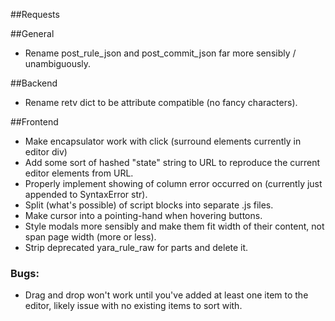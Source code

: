 ##Requests

##General
*  Rename post_rule_json and post_commit_json far more sensibly / unambiguously.

##Backend
* Rename retv dict to be attribute compatible (no fancy characters).

##Frontend
* Make encapsulator work with click (surround elements currently in editor div)
* Add some sort of hashed "state" string to URL to reproduce the current editor elements from URL.
* Properly implement showing of column error occurred on (currently just appended to SyntaxError str).
* Split (what's possible) of script blocks into separate .js files.
* Make cursor into a pointing-hand when hovering buttons.
* Style modals more sensibly and make them fit width of their content, not span page width (more or less).
* Strip deprecated yara_rule_raw for parts and delete it.

### Bugs:
* Drag and drop won't work until you've added at least one item to the editor, 
  likely issue with no existing items to sort with.